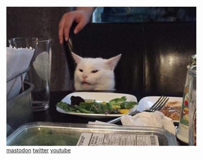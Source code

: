 ![cat](https://github.com/wb1016/wb1016/raw/main/cat-on-table.jpg)
[mastodon](https://twingyeo.kr/@blue_on)
[twitter](https://twitter.com/Blue_ON__)
[youtube](https://youtube.com/channel/UCaM3sp9aWuGoUAk2tVcBKZg)
